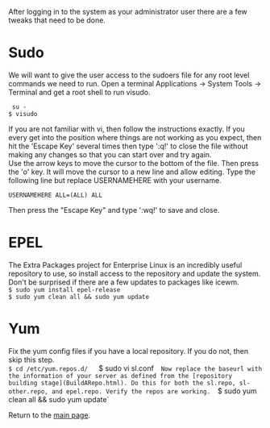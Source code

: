After logging in to the system as your administrator user there are a few tweaks that need to be done.  
# Sudo
We will want to give the user access to the sudoers file for any root level commands we need to run. Open a terminal Applications -> System Tools -> Terminal and get a root shell to run visudo.  

` su -`  
`$ visudo`  

If you are not familiar with vi, then follow the instructions exactly. If you every get into the position where things are not working as you expect, then hit the 'Escape Key' several times then type ':q!' to close the file without making any changes so that you can start over and try again.  
Use the arrow keys to move the cursor to the bottom of the file. Then press the 'o' key. It will move the cursor to a new line and allow editing. Type the following line but replace USERNAMEHERE with your username.  

`USERNAMEHERE ALL=(ALL) ALL`  

Then press the "Escape Key" and type ':wq!' to save and close.  

# EPEL  
The Extra Packages project for Enterprise Linux is an incredibly useful repository to use, so install access to the repository and update the system. Don't be surprised if there are a few updates to packages like icewm.  
`$ sudo yum install epel-release`  
`$ sudo yum clean all && sudo yum update`  

# Yum
Fix the yum config files if you have a local repository. If you do not, then skip this step.  
`$ cd /etc/yum.repos.d/  
`$ sudo vi sl.conf`  
Now replace the baseurl with the information of your server as defined from the [repository building stage](BuildARepo.html). Do this for both the sl.repo, sl-other.repo, and epel.repo. Verify the repos are working.  
`$ sudo yum clean all && sudo yum update`  

Return to the [main page](StartHere.html).  
